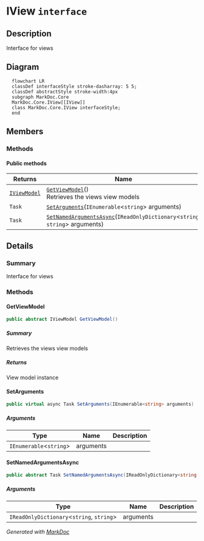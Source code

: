 # IView `interface`

## Description
Interface for views

## Diagram
```mermaid
  flowchart LR
  classDef interfaceStyle stroke-dasharray: 5 5;
  classDef abstractStyle stroke-width:4px
  subgraph MarkDoc.Core
  MarkDoc.Core.IView[[IView]]
  class MarkDoc.Core.IView interfaceStyle;
  end
```

## Members
### Methods
#### Public  methods
| Returns | Name |
| --- | --- |
| [`IViewModel`](./IViewModel.md) | [`GetViewModel`](markdoc/core/IView.md#getviewmodel)()<br>Retrieves the views view models |
| `Task` | [`SetArguments`](markdoc/core/IView.md#setarguments)(`IEnumerable`&lt;`string`&gt; arguments) |
| `Task` | [`SetNamedArgumentsAsync`](markdoc/core/IView.md#setnamedargumentsasync)(`IReadOnlyDictionary`&lt;`string`, `string`&gt; arguments) |

## Details
### Summary
Interface for views

### Methods
#### GetViewModel
```csharp
public abstract IViewModel GetViewModel()
```
##### Summary
Retrieves the views view models

##### Returns
View model instance

#### SetArguments
```csharp
public virtual async Task SetArguments(IEnumerable<string> arguments)
```
##### Arguments
| Type | Name | Description |
| --- | --- | --- |
| `IEnumerable`&lt;`string`&gt; | arguments |   |

#### SetNamedArgumentsAsync
```csharp
public abstract Task SetNamedArgumentsAsync(IReadOnlyDictionary<string, string> arguments)
```
##### Arguments
| Type | Name | Description |
| --- | --- | --- |
| `IReadOnlyDictionary`&lt;`string`, `string`&gt; | arguments |   |

*Generated with* [*MarkDoc*](https://github.com/hailstorm75/MarkDoc.Core)
